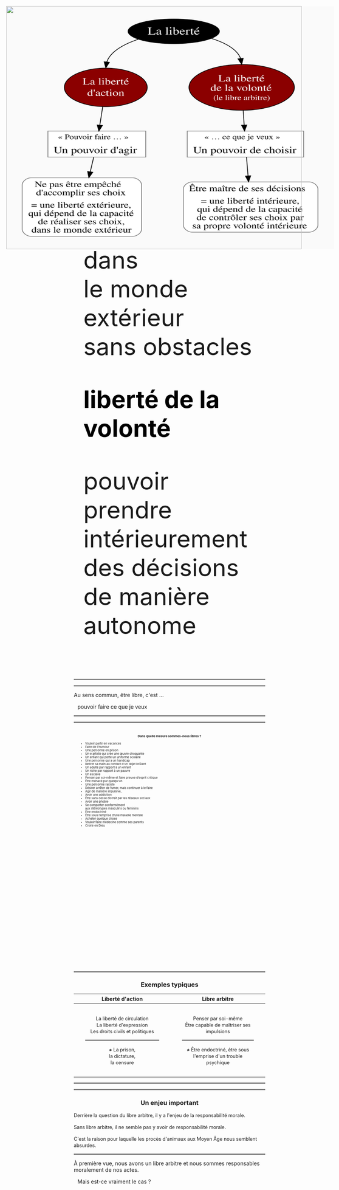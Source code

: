 ```yaml
---
marp: true
theme: teaching
paginate: true
size: 4:3
---
```


<script src="https://cdnjs.cloudflare.com/ajax/libs/leader-line/1.0.3/leader-line.min.js" integrity="sha512-aFBNsI3+D6ObLLtyKwdZPZzDbcCC6+Bh+2UNV8HC0R95BpcBT+dmmZ5NMpJi/Ic8uO0W7FGcg33IfuHg+7Ryew==" crossorigin="anonymous" referrerpolicy="no-referrer"></script>

<script>
const lastPage=4
let currentSlide = 1;
let slideHandlers = [];
function updateCurrentSlide() {
    currentSlide = Number(window.location.hash.substring(1));
    slideHandlers[currentSlide]();
}
document.addEventListener("DOMContentLoaded", updateCurrentSlide)
function handleKeydown(event) {
    if (event.key === "ArrowRight") {
            currentSlide = currentSlide==lastPage ? currentSlide : currentSlide + 1;
        } else if (event.key === "ArrowLeft") {
            currentSlide = currentSlide == 1 ? 1 : currentSlide-1;
        }

    if (slideHandlers[currentSlide]) {
            slideHandlers[currentSlide]();
        }
}
document.addEventListener("keydown", handleKeydown);
</script>



<!-- _class: titre -->
# Chapitre 4 :<br>Le libre arbitre <!-- fit -->
Cédric Eyssette (2024-2025)
https://eyssette.forge.apps.education.fr/



---
<!-- _class: pp -->
<style scoped>
section section{display:flex;}
section section div{margin-top:0.4em
}
section section div:nth-of-type(1) {width:110%;}
section section div p {margin-top:1em; font-size:0.8em;color:#4a47b1}
p strong{color:black}
</style>

<script>
    function drawLinesSlide2() {
    new LeaderLine(
  document.getElementById('a1e1'),
  document.getElementById('a1e2'));
    }
    slideHandlers[2] = drawLinesSlide2
</script>

La liberté = <span id="a1e1">pouvoir faire</span> ce que je veux

<section>

<div>

**<span id="a1e2">liberté d'action</span>**

pouvoir agir dans <br>le monde extérieur <br>sans obstacles
</div>

<div>

**liberté de la volonté**

pouvoir prendre intérieurement des décisions de manière autonome
</div>

</section>



---
<!-- _class: i1t0 pp -->
![](https://minio.apps.education.fr/codimd-prod/uploads/upload_7be33ea9fbf119c5333a7b9035f37298.png)

---
<!-- _class: -->
<style scoped>
section {font-size:4.5em; padding:0.4em}
ol {list-style-type:none}
ol li {margin-left:-0.7em!important}
</style>
Au sens commun, être libre, c'est …

1) pouvoir faire ce que je veux

---
<!-- _class: -->
<style scoped>
img {position:absolute!important; top:0; left:0; width:90%!important; display:block; height:640px; margin: 40px 50px; }
ol {list-style-type: none}
</style>

1. ![](https://raw.githubusercontent.com/eyssette/graphviz-examples/master/diagram/liberte-action-liberte-volonte.dot-part1.svg)
1) ![](https://raw.githubusercontent.com/eyssette/graphviz-examples/master/diagram/liberte-action-liberte-volonte.dot-part2.svg)
1) ![](https://raw.githubusercontent.com/eyssette/graphviz-examples/master/diagram/liberte-action-liberte-volonte.dot-part3.svg)
1) ![](https://raw.githubusercontent.com/eyssette/graphviz-examples/master/diagram/liberte-action-liberte-volonte.dot-part4.svg)
1) ![](https://raw.githubusercontent.com/eyssette/graphviz-examples/master/diagram/liberte-action-liberte-volonte.dot-part5.svg)
1) ![](https://raw.githubusercontent.com/eyssette/graphviz-examples/master/diagram/liberte-action-liberte-volonte.dot-part6.svg)
1) ![](https://raw.githubusercontent.com/eyssette/graphviz-examples/master/diagram/liberte-action-liberte-volonte.dot.svg)

<!-- 
« Pouvoir faire … » : Liberté d'action : pouvoir d'agir => ne pas être empêché de faire ce qu'on a choisi de faire (liberté extérieure : focalisation sur la réalisation, dans le monde extérieur, de ses choix)
« … Ce que je veux » : Liberté de la volonté (libre arbitre) : pouvoir de choisir et de décider par soi-même => être maître de ses actes (liberté intérieure : focalisation sur la capacité intérieure de contrôler ce que l'on fait)
– Condition des alternatives : plusieurs choix sont possibles, il y a plusieurs possibilités alternatives parmi lesquelles je peux choisir ; avoir réellement le choix entre plusieurs possibilités alternatives
– Condition de la source : je suis vraiment la source de mes propres actes, par les choix que je fais ; être véritablement la source de ses actes
 -->

---
<!-- _class: colonnes -->
<style scoped>
h4{margin-bottom:10px; margin-top:30px!important;}
ul {
    font-size:54.8%;
    display:flex;
    flex-direction:column;
    flex-wrap: wrap;
    margin-left:0px;
    padding:0;
    height:590px!important;
    max-width:448px;
}
ul li {
    margin:0;
    margin-left:30px;
    padding-right:20px;
    text-align:left;
}
section.pm:before{top:640px}
span {font-size:0.90em}
h4 {font-size:0.58em!important;text-align:center; margin-bottom:10px}
</style>

#### Dans quelle mesure sommes-nous libres ?<!-- fit -->

<div class="puces">

- Vouloir partir en vacances
- Faire de l'humour
- Une personne en prison
- Un⋅e artiste qui crée une œuvre choquante
- Un enfant qui porte un uniforme scolaire
- Une personne qui a un handicap
- Retirer sa main au contact d'un objet brûlant
- Un adulte par rapport à un enfant
- Un riche par rapport à un pauvre
- Un esclave
- Penser par soi-même et faire preuve d’esprit critique
- Être menacé par quelqu'un
- Une personne raciste
- Désirer arrêter de fumer, mais continuer à le faire
- Agir de manière impulsive, 
- Avoir une addiction
- Être sans cesse distrait par les réseaux sociaux
- Avoir une phobie
- Se comporter conformément <br>aux stéréotypes masculins ou féminins
- Être endoctriné
- Être sous l’emprise d’une maladie mentale
- Acheter quelque chose
- Vouloir faire médecine comme ses parents
- Croire en Dieu
</div>


---
<!-- _class: fm -->
<style scoped>
h3{text-align:center; margin-bottom:0.5em}
table td {width:400px; padding:30px}
hr{padding:1px!important; background-color:#777!important}
</style>

### Exemples typiques

<div data-marpit-fragment>

|Liberté d'action|Libre arbitre|
|:-:|:-:|
|<span data-marpit-fragment="1">La liberté de circulation<br>La liberté d'expression<br>Les droits civils et politiques</span><hr><span data-marpit-fragment="2">≠ La prison, <br>la dictature, <br>la censure</span>|<span data-marpit-fragment="3">Penser par soi-même<br>Être capable de maîtriser ses<br> impulsions</span><hr><span data-marpit-fragment="4">≠ Être endoctriné, être sous l'emprise d'un trouble psychique</span>|

</div>


---
<!-- _class: i1t0 -->

[![](https://upload.wikimedia.org/wikipedia/commons/6/65/Trial_of_a_sow_and_pigs_at_Lavegny.png)](https://eyssette.github.io/ancien-blog/assets/pdf/ancien_blog/1_ethique_et_philosophie_morale/2007_2008_proces_animaux.pdf)

---
<!-- _class:  -->
### Un enjeu important
<span data-marpit-fragment="1">Derrière la question du libre arbitre, il y a l'enjeu de la responsabilité morale.</span>

<span data-marpit-fragment="2">Sans libre arbitre, il ne semble pas y avoir de responsabilité morale.</span>

<span data-marpit-fragment="3">C'est la raison pour laquelle les procès d'animaux aux Moyen Âge nous semblent absurdes.</span>


---
<!-- _class:  -->
<style scoped>
ol {list-style-type:none}
ol li {margin-left:-1em!important}
</style>
À première vue, nous avons un libre arbitre et nous sommes responsables moralement de nos actes.

1) Mais est-ce vraiment le cas ?
